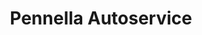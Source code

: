 ---
title: "Pennella Autoservice"
url: /esslingen-am-neckar/pennella-autoservice/
shop: Autowerkstatt
---